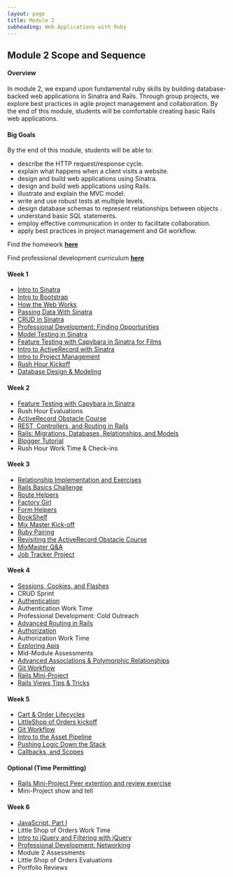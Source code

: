```yaml
---
layout: page
title: Module 2
subheading: Web Applications with Ruby
---
```


## Module 2 Scope and Sequence

#### Overview

In module 2, we expand upon fundamental ruby skills by building database-backed web applications in Sinatra and Rails. Through group projects, we explore best practices in agile project management and collaboration. By the end of this module, students will be comfortable creating basic Rails web applications.

#### Big Goals

By the end of this module, students will be able to:

* describe the HTTP request/response cycle.
* explain what happens when a client visits a website.
* design and build web applications using Sinatra.
* design and build web applications using Rails.
* illustrate and explain the MVC model.
* write and use robust tests at multiple levels.
* design database schemas to represent relationships between objects .
* understand basic SQL statements.
* employ effective communication in order to facilitate collaboration.
* apply best practices in project management and Git workflow.

Find the homework [__here__](https://github.com/turingschool/homework/blob/master/module-2-homework.markdown)

Find professional development curriculum [__here__](https://github.com/turingschool/professional_skills)

#### Week 1

* [Intro to Sinatra](lessons/introduction_to_sinatra)
* [Intro to Bootstrap](lessons/introduction_to_bootstrap_v2)
* [How the Web Works](lessons/how_the_web_works)
* [Passing Data With Sinatra](https://github.com/case-eee/shopping)
* [CRUD in Sinatra](lessons/intro_to_crud_redux)
* [Professional Development: Finding Opportunities](https://github.com/turingschool/professional_skills/blob/master/finding_opportunities.md)
* [Model Testing in Sinatra](lessons/model_testing_in_sinatra_with_films)
* [Feature Testing with Capybara in Sinatra for Films](lessons/feature_testing_in_sinatra_with_films)
* [Intro to ActiveRecord with Sinatra](lessons/intro_to_active_record_in_sinatra)
* [Intro to Project Management](lessons/intro_to_project_management)
* [Rush Hour Kickoff](https://github.com/turingschool/curriculum/blob/master/source/projects/rush_hour.md)
* [Database Design & Modeling](lessons/visualising_and_implementing_database_relationships)

#### Week 2

* [Feature Testing with Capybara in Sinatra](lessons/feature_testing_in_sinatra_with_capybara)
* Rush Hour Evaluations
* [ActiveRecord Obstacle Course](lessons/active_record_obstacle_course)
* [REST, Controllers, and Routing in Rails](lessons/rest_routing_and_controllers_in_rails)
* [Rails: Migrations, Databases, Relationships, and Models](lessons/models_databases_relationships)
* [Blogger Tutorial](http://tutorials.jumpstartlab.com/projects/blogger.html)
* Rush Hour Work Time & Check-ins

#### Week 3

* [Relationship Implementation and Exercises](https://github.com/turingschool-examples/relationship_practice_exercises)
* [Rails Basics Challenge](lessons/models_databases_relationships_routes_controllers_oh_my)
* [Route Helpers](lessons/route_helpers)
* [Factory Girl](lessons/factory_documentation)
* [Form Helpers](lessons/form_helpers_rails)
* [BookShelf](lessons/forms_primer)
* [Mix Master Kick-off](projects/mix_master/1_getting_started)
* [Ruby Pairing](https://github.com/turingschool/challenges/blob/master/flatten.markdown)
* [Revisiting the ActiveRecord Obstacle Course](lessons/active_record_obstacle_course)
* [MixMaster Q&A](projects/mix_master/1_getting_started)
* [Job Tracker Project](https://github.com/case-eee/job-tracker)

#### Week 4

* [Sessions, Cookies, and Flashes](lessons/sessions_cookies_flashes)
* CRUD Sprint
* [Authentication](lessons/authentication)
* Authentication Work Time
* Professional Development: Cold Outreach
* [Advanced Routing in Rails](lessons/advanced_routing_rails)
* [Authorization](lessons/authorization-in-rails)
* Authorization Work Time
* [Exploring Apis](lessons/exploring_apis)
* Mid-Module Assessments
* [Advanced Associations & Polymorphic Relationships](lessons/advanced_associations)
* [Git Workflow](lessons/small_team_git_workflow)
* [Rails Mini-Project](projects/mini-project)
* [Rails Views Tips & Tricks](lessons/rails_views_tips_and_techniques)

#### Week 5

* [Cart & Order Lifecycles](lessons/cart_implementation)
* [LittleShop of Orders kickoff](projects/little_shop)
* [Git Workflow](lessons/git_workflows)
* [Intro to the Asset Pipeline](lessons/intro_to_the_asset_pipeline)
* [Pushing Logic Down the Stack](http://tutorials.jumpstartlab.com/topics/architecture/pushing_logic_down_the_stack.html)
* [Callbacks, and Scopes](https://github.com/turingschool-examples/turing-scholarbot)

#### Optional (Time Permitting)
* [Rails Mini-Project Peer extention and review exercise](lessons/mini-project-gem-implementation)
* Mini-Project show and tell

#### Week 6

* [JavaScript, Part I](lessons/introduction_to_javascript)
* Little Shop of Orders Work Time
* [Intro to jQuery and Filtering with jQuery](lessons/introduction_to_jquery)
* [Professional Development: Networking](https://github.com/turingschool/professional_skills/blob/master/networking.md)
* Module 2 Assessments
* Little Shop of Orders Evaluations
* Portfolio Reviews
